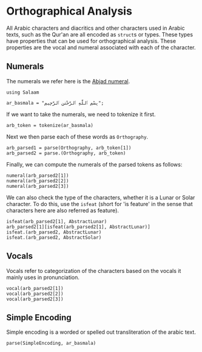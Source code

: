 Orthographical Analysis
=============
All Arabic characters and diacritics and other characters used in Arabic texts, such as the Qur'an are all encoded as `struct`s or types. These types have properties that can be used for orthographical analysis. These properties are the vocal and numeral associated with each of the character.

## Numerals
The numerals we refer here is the [Abjad numeral](https://en.wikipedia.org/wiki/Abjad_numerals).
```@repl abc2
using Salaam

ar_basmala = "بِسْمِ ٱللَّهِ ٱلرَّحْمَٰنِ ٱلرَّحِيمِ";
```
If we want to take the numerals, we need to tokenize it first.
```@repl abc2
arb_token = tokenize(ar_basmala)
```
Next we then parse each of these words as   `Orthography`.
```@repl abc2
arb_parsed1 = parse(Orthography, arb_token[1])
arb_parsed2 = parse.(Orthography, arb_token)
```
Finally, we can compute the numerals of the parsed tokens as follows:
```@repl abc2
numeral(arb_parsed2[1])
numeral(arb_parsed2[2])
numeral(arb_parsed2[3])
```
We can also check the type of the characters, whether it is a Lunar or Solar character. To do this, use the `isfeat` (short for 'is feature' in the sense that characters here are also referred as feature).
```@repl abc2
isfeat(arb_parsed2[1], AbstractLunar)
arb_parsed2[1][isfeat(arb_parsed2[1], AbstractLunar)]
isfeat.(arb_parsed2, AbstractLunar)
isfeat.(arb_parsed2, AbstractSolar)
```
## Vocals
Vocals refer to categorization of the characters based on the vocals it mainly uses in pronunciation.
```@repl abc2
vocal(arb_parsed2[1])
vocal(arb_parsed2[2])
vocal(arb_parsed2[3])
```

## Simple Encoding
Simple encoding is a worded or spelled out transliteration of the arabic text.
```@repl abc2
parse(SimpleEncoding, ar_basmala)
```